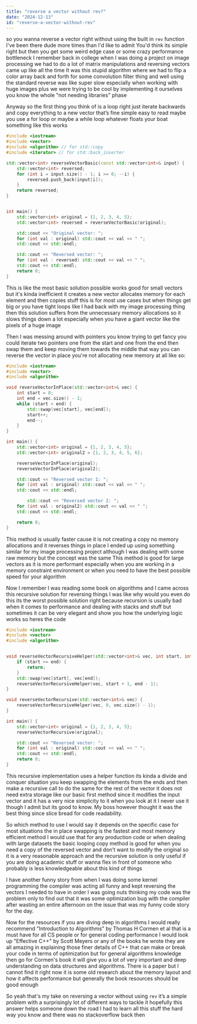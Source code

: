 ```yaml
---
title: "reverse a vector without rev?"
date: "2024-12-13"
id: "reverse-a-vector-without-rev"
---
```


 so you wanna reverse a vector right without using the built in `rev` function I've been there dude more times than I'd like to admit You'd think its simple right but then you get some weird edge case or some crazy performance bottleneck I remember back in college when I was doing a project on image processing we had to do a lot of matrix manipulations and reversing vectors came up like all the time It was this stupid algorithm where we had to flip a color array back and forth for some convolution filter thing and well using the standard reverse was like super slow especially when working with huge images plus we were trying to be cool by implementing it ourselves you know the whole "not needing libraries" phase

Anyway so the first thing you think of is a loop right just iterate backwards and copy everything to a new vector that’s fine simple easy to read maybe you use a for loop or maybe a while loop whatever floats your boat something like this works

```cpp
#include <iostream>
#include <vector>
#include <algorithm> // for std::copy
#include <iterator> // for std::back_inserter

std::vector<int> reverseVectorBasic(const std::vector<int>& input) {
    std::vector<int> reversed;
    for (int i = input.size() - 1; i >= 0; --i) {
        reversed.push_back(input[i]);
    }
    return reversed;
}


int main() {
    std::vector<int> original = {1, 2, 3, 4, 5};
    std::vector<int> reversed = reverseVectorBasic(original);

    std::cout << "Original vector: ";
    for (int val : original) std::cout << val << " ";
    std::cout << std::endl;

    std::cout << "Reversed vector: ";
    for (int val : reversed) std::cout << val << " ";
    std::cout << std::endl;
    return 0;
}
```
This is like the most basic solution possible works good for small vectors but it's kinda inefficient it creates a new vector allocates memory for each element and then copies stuff this is  for most use cases but when things get big or you have tight loops like I had back with my image processing thing then this solution suffers from the unnecessary memory allocations so it slows things down a lot especially when you have a giant vector like the pixels of a huge image

Then I was messing around with pointers you know trying to get fancy you could iterate two pointers one from the start and one from the end then swap them and keep moving them towards the middle that way you can reverse the vector in place you're not allocating new memory at all like so:

```cpp
#include <iostream>
#include <vector>
#include <algorithm>

void reverseVectorInPlace(std::vector<int>& vec) {
    int start = 0;
    int end = vec.size() - 1;
    while (start < end) {
        std::swap(vec[start], vec[end]);
        start++;
        end--;
    }
}

int main() {
    std::vector<int> original = {1, 2, 3, 4, 5};
    std::vector<int> original2 = {1, 2, 3, 4, 5, 6};

    reverseVectorInPlace(original);
    reverseVectorInPlace(original2);

    std::cout << "Reversed vector 1: ";
    for (int val : original) std::cout << val << " ";
    std::cout << std::endl;

        std::cout << "Reversed vector 2: ";
    for (int val : original2) std::cout << val << " ";
    std::cout << std::endl;

    return 0;
}
```

This method is usually faster cause it is not creating a copy no memory allocations and it reverses things in place I ended up using something similar for my image processing project although I was dealing with some raw memory but the concept was the same This method is good for large vectors as it is more performant especially when you are working in a memory constraint environment or when you need to have the best possible speed for your algorithm

Now I remember I was reading some book on algorithms and I came across this recursive solution for reversing things I was like why would you even do this its the worst possible solution right because recursion is usually bad when it comes to performance and dealing with stacks and stuff but sometimes it can be very elegant and show you how the underlying logic works so heres the code

```cpp
#include <iostream>
#include <vector>
#include <algorithm>


void reverseVectorRecursiveHelper(std::vector<int>& vec, int start, int end) {
    if (start >= end) {
        return;
    }
    std::swap(vec[start], vec[end]);
    reverseVectorRecursiveHelper(vec, start + 1, end - 1);
}

void reverseVectorRecursive(std::vector<int>& vec) {
    reverseVectorRecursiveHelper(vec, 0, vec.size() - 1);
}

int main() {
    std::vector<int> original = {1, 2, 3, 4, 5};
    reverseVectorRecursive(original);

    std::cout << "Reversed vector: ";
    for (int val : original) std::cout << val << " ";
    std::cout << std::endl;
    return 0;
}
```

This recursive implementation uses a helper function its kinda a divide and conquer situation you keep swapping the elements from the ends and then make a recursive call to do the same for the rest of the vector it does not need extra storage like our basic first method since it modifies the input vector and it has a very nice simplicity to it when you look at it I never use it though I admit but its good to know. My boss however thought it was the best thing since slice bread for code readability.

So  which method to use I would say it depends on the specific case for most situations the in place swapping is the fastest and most memory efficient method I would use that for any production code or when dealing with large datasets the basic looping copy method is good for when you need a copy of the reversed vector and don’t want to modify the original so it is a very reasonable approach and the recursive solution is only useful if you are doing academic stuff or wanna flex in front of someone who probably is less knowledgeable about this kind of things

I have another funny story from when I was doing some kernel programming the compiler was acting all funny and kept reversing the vectors I needed to have in order I was going nuts thinking my code was the problem only to find out that it was some optimization bug with the compiler after wasting an entire afternoon on the issue that was my funny code story for the day.

Now for the resources if you are diving deep in algorithms I would really recommend "Introduction to Algorithms" by Thomas H Cormen et al that is a must have for all CS people or for general coding performance I would look up "Effective C++" by Scott Meyers or any of the books he wrote they are all amazing in explaining those finer details of C++ that can make or break your code in terms of optimization but for general algorithms knowledge then go for Cormen's book it will give you a lot of very important and deep understanding on data structures and algorithms. There is a paper but I cannot find it right now it is some old research about the memory layout and how it affects performance but generally the book resources should be good enough

So yeah that's my take on reversing a vector without using `rev` it’s a simple problem with a surprisingly lot of different ways to tackle it hopefully this answer helps someone down the road I had to learn all this stuff the hard way you know and there was no stackoverflow back then
